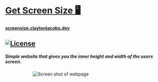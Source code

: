 # [Get Screen Size 🖥️](https://screensize.claytonjacobs.dev)

#### [screensize.claytonjacobs.dev](https://screensize.claytonjacobs.dev)

## [![License](https://img.shields.io/badge/License-BSD_3--Clause-blue.svg)](https://opensource.org/licenses/BSD-3-Clause)

##### Simple website that gives you the inner height and width of the users screen.

<a style="  display: block;
  margin-left: auto;
  margin-right: auto;
  width: 65%;">
<img src="[https://ibb.co/6NDW2vh](https://i.ibb.co/M9PCb8T/CPT2309292018-640x538.gif)" alt="Screen shot of webpage" style="border-radius:3%">
</a>
